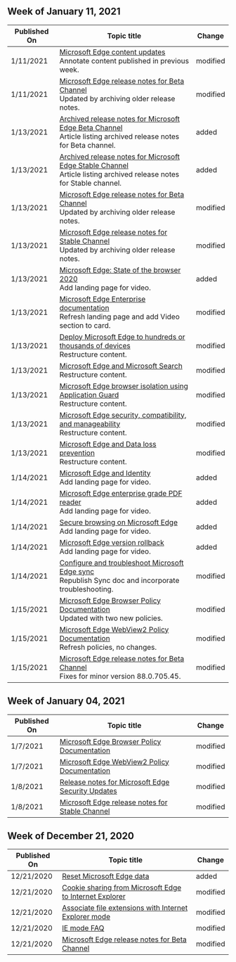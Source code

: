 <!-- This file is generated automatically each week. Changes made to this file will be overwritten.-->




## Week of January 11, 2021


| Published On |Topic title | Change |
|------|------------|--------|
| 1/11/2021 | [Microsoft Edge content updates](/DeployEdge/microsoft-edge-content-updates)<br>Annotate content published in previous week. | modified |
| 1/11/2021 | [Microsoft Edge release notes for Beta Channel](/DeployEdge/microsoft-edge-relnote-beta-channel)<br>Updated by archiving older release notes. | modified |
| 1/13/2021 | [Archived release notes for Microsoft Edge Beta Channel](/DeployEdge/microsoft-edge-relnote-archive-beta-channel)<br>Article listing archived release notes for Beta channel. | added |
| 1/13/2021 | [Archived release notes for Microsoft Edge Stable Channel](/DeployEdge/microsoft-edge-relnote-archive-stable-channel)<br>Article listing archived release notes for Stable channel. | added |
| 1/13/2021 | [Microsoft Edge release notes for Beta Channel](/DeployEdge/microsoft-edge-relnote-beta-channel)<br>Updated by archiving older release notes. | modified |
| 1/13/2021 | [Microsoft Edge release notes for Stable Channel](/DeployEdge/microsoft-edge-relnote-stable-channel)<br>Updated by archiving older release notes. | modified |
| 1/13/2021 | [Microsoft Edge: State of the browser 2020](/DeployEdge/microsoft-edge-video-state-of-browser)<br>Add landing page for video. | added |
| 1/13/2021 | [Microsoft Edge Enterprise documentation](/DeployEdge/index)<br>Refresh landing page and add Video section to card. | modified |
| 1/13/2021 | [Deploy Microsoft Edge to hundreds or thousands of devices](/DeployEdge/microsoft-edge-video-deploy)<br>Restructure content. | modified |
| 1/13/2021 | [Microsoft Edge and Microsoft Search](/DeployEdge/microsoft-edge-video-search)<br>Restructure content. | modified |
| 1/13/2021 | [Microsoft Edge browser isolation using Application Guard](/DeployEdge/microsoft-edge-video-security-application-guard)<br>Restructure content. | modified |
| 1/13/2021 | [Microsoft Edge security, compatibility, and manageability](/DeployEdge/microsoft-edge-video-security-compatibility-manageability)<br>Restructure content.  | modified |
| 1/13/2021 | [Microsoft Edge and Data loss prevention](/DeployEdge/microsoft-edge-video-security-dlp)<br>Restructure content.  | modified |
| 1/14/2021 | [Microsoft Edge and Identity](/DeployEdge/microsoft-edge-video-identity)<br>Add landing page for video. | added |
| 1/14/2021 | [Microsoft Edge enterprise grade PDF reader](/DeployEdge/microsoft-edge-video-pdf-reader)<br>Add landing page for video. | added |
| 1/14/2021 | [Secure browsing on Microsoft Edge](/DeployEdge/microsoft-edge-video-security-smartscreen)<br>Add landing page for video. | added |
| 1/14/2021 | [Microsoft Edge version rollback](/DeployEdge/microsoft-edge-video-version-rollback)<br>Add landing page for video. | added |
| 1/14/2021 | [Configure and troubleshoot Microsoft Edge sync](/DeployEdge/microsoft-edge-enterprise-sync)<br>Republish Sync doc and incorporate troubleshooting. | modified |
| 1/15/2021 | [Microsoft Edge Browser Policy Documentation](/DeployEdge/microsoft-edge-policies)<br>Updated with two new policies. | modified |
| 1/15/2021 | [Microsoft Edge WebView2 Policy Documentation](/DeployEdge/microsoft-edge-webview-policies)<br>Refresh policies, no changes. | modified |
| 1/15/2021 | [Microsoft Edge release notes for Beta Channel](/DeployEdge/microsoft-edge-relnote-beta-channel)<br>Fixes for minor version 88.0.705.45. | modified |


## Week of January 04, 2021


| Published On |Topic title | Change |
|------|------------|--------|
| 1/7/2021 | [Microsoft Edge Browser Policy Documentation](/DeployEdge/microsoft-edge-policies) | modified |
| 1/7/2021 | [Microsoft Edge WebView2 Policy Documentation](/DeployEdge/microsoft-edge-webview-policies) | modified |
| 1/8/2021 | [Release notes for Microsoft Edge Security Updates](/DeployEdge/microsoft-edge-relnotes-security) | modified |
| 1/8/2021 | [Microsoft Edge release notes for Stable Channel](/DeployEdge/microsoft-edge-relnote-stable-channel) | modified |


## Week of December 21, 2020


| Published On |Topic title | Change |
|------|------------|--------|
| 12/21/2020 | [Reset Microsoft Edge data](/DeployEdge/edge-learnmore-reset-data-in-cloud) | added |
| 12/21/2020 | [Cookie sharing from Microsoft Edge to Internet Explorer](/DeployEdge/edge-ie-mode-add-guidance-cookieshare) | modified |
| 12/21/2020 | [Associate file extensions with Internet Explorer mode](/DeployEdge/edge-ie-mode-add-guidance-filetype-associations) | modified |
| 12/21/2020 | [IE mode FAQ](/DeployEdge/edge-ie-mode-faq) | modified |
| 12/21/2020 | [Microsoft Edge release notes for Beta Channel](/DeployEdge/microsoft-edge-relnote-beta-channel) | modified |
